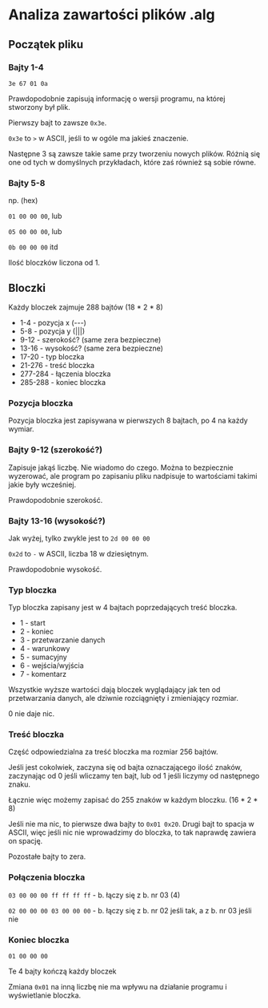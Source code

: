 # Analiza zawartości plików .alg

## Początek pliku

### Bajty 1-4

`3e 67 01 0a`

Prawdopodobnie zapisują informację o wersji programu, na której stworzony był plik.

Pierwszy bajt to zawsze `0x3e`.

`0x3e` to `>` w ASCII, jeśli to w ogóle ma jakieś znaczenie.

Następne 3 są zawsze takie same przy tworzeniu nowych plików. Różnią się one od tych w domyślnych przykładach, które zaś również są sobie równe.


### Bajty 5-8

np. (hex)

`01 00 00 00`, lub

`05 00 00 00`, lub

`0b 00 00 00` itd

Ilość bloczków liczona od 1.

## Bloczki

Każdy bloczek zajmuje 288 bajtów
(18 * 2 * 8)

- 1-4 - pozycja x (---)
- 5-8 - pozycja y (|||)
- 9-12 - szerokość? (same zera bezpieczne)
- 13-16 - wysokość? (same zera bezpieczne)
- 17-20 - typ bloczka
- 21-276 - treść bloczka
- 277-284 - łączenia bloczka
- 285-288 - koniec bloczka

### Pozycja bloczka

Pozycja bloczka jest zapisywana w pierwszych 8 bajtach, po 4 na każdy wymiar.

### Bajty 9-12 (szerokość?)

Zapisuje jakąś liczbę. Nie wiadomo do czego. Można to bezpiecznie wyzerować, ale program po zapisaniu pliku nadpisuje to wartościami takimi jakie były wcześniej.

Prawdopodobnie szerokość.

### Bajty 13-16 (wysokość?)

Jak wyżej, tylko zwykle jest to `2d 00 00 00`

`0x2d` to `-` w ASCII, liczba 18 w dziesiętnym.

Prawdopodobnie wysokość.

### Typ bloczka

Typ bloczka zapisany jest w 4 bajtach poprzedających treść bloczka.
- 1 - start
- 2 - koniec
- 3 - przetwarzanie danych
- 4 - warunkowy
- 5 - sumacyjny
- 6 - wejścia/wyjścia
- 7 - komentarz

Wszystkie wyższe wartości dają bloczek wyglądający jak ten od przetwarzania danych, ale dziwnie rozciągnięty i zmieniający rozmiar.

0 nie daje nic.

### Treść bloczka

Część odpowiedzialna za treść bloczka ma rozmiar 256 bajtów.

Jeśli jest cokolwiek, zaczyna się od bajta oznaczającego ilość znaków, zaczynając od 0 jeśli wliczamy ten bajt, lub od 1 jeśli liczymy od następnego znaku.

Łącznie więc możemy zapisać do 255 znaków w każdym bloczku.
(16 * 2 * 8)

Jeśli nie ma nic, to pierwsze dwa bajty to `0x01 0x20`. Drugi bajt to spacja w ASCII, więc jeśli nic nie wprowadzimy do bloczka, to tak naprawdę zawiera on spację.

Pozostałe bajty to zera.


### Połączenia bloczka

`03 00 00 00 ff ff ff ff` - b. łączy się z b. nr 03 (4)

`02 00 00 00 03 00 00 00` - b. łączy się z b. nr 02 jeśli tak, a z b. nr 03 jeśli nie


### Koniec bloczka

`01 00 00 00`

Te 4 bajty kończą każdy bloczek

Zmiana `0x01` na inną liczbę nie ma wpływu na działanie programu i wyświetlanie bloczka.
